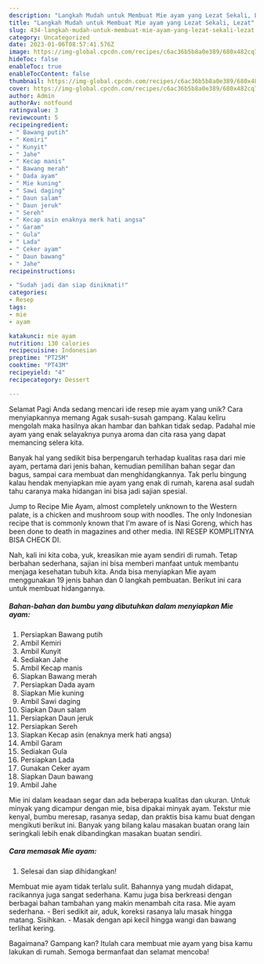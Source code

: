 ```yaml
---
description: "Langkah Mudah untuk Membuat Mie ayam yang Lezat Sekali, Lezat"
title: "Langkah Mudah untuk Membuat Mie ayam yang Lezat Sekali, Lezat"
slug: 434-langkah-mudah-untuk-membuat-mie-ayam-yang-lezat-sekali-lezat
category: Uncategorized
date: 2023-01-06T08:57:41.576Z
image: https://img-global.cpcdn.com/recipes/c6ac36b5b8a0e389/680x482cq70/mie-ayam-foto-resep-utama.jpg
hideToc: false
enableToc: true
enableTocContent: false
thumbnail: https://img-global.cpcdn.com/recipes/c6ac36b5b8a0e389/680x482cq70/mie-ayam-foto-resep-utama.jpg
cover: https://img-global.cpcdn.com/recipes/c6ac36b5b8a0e389/680x482cq70/mie-ayam-foto-resep-utama.jpg
author: Admin
authorAv: notfound
ratingvalue: 3
reviewcount: 5
recipeingredient:
- " Bawang putih"
- " Kemiri"
- " Kunyit"
- " Jahe"
- " Kecap manis"
- " Bawang merah"
- " Dada ayam"
- " Mie kuning"
- " Sawi daging"
- " Daun salam"
- " Daun jeruk"
- " Sereh"
- " Kecap asin enaknya merk hati angsa"
- " Garam"
- " Gula"
- " Lada"
- " Ceker ayam"
- " Daun bawang"
- " Jahe"
recipeinstructions:

- "Sudah jadi dan siap dinikmati!"
categories:
- Resep
tags:
- mie
- ayam

katakunci: mie ayam 
nutrition: 130 calories
recipecuisine: Indonesian
preptime: "PT25M"
cooktime: "PT43M"
recipeyield: "4"
recipecategory: Dessert

---
```



Selamat Pagi Anda sedang mencari ide resep mie ayam yang unik? Cara menyiapkannya memang Agak susah-susah gampang. Kalau keliru mengolah maka hasilnya akan hambar dan bahkan tidak sedap. Padahal mie ayam yang enak selayaknya punya aroma dan cita rasa yang dapat memancing selera kita.


Banyak hal yang sedikit bisa berpengaruh terhadap kualitas rasa dari mie ayam, pertama dari jenis bahan, kemudian pemilihan bahan segar dan bagus, sampai cara membuat dan menghidangkannya. Tak perlu bingung kalau hendak menyiapkan mie ayam yang enak di rumah, karena asal sudah tahu caranya maka hidangan ini bisa jadi sajian spesial.

Jump to Recipe Mie Ayam, almost completely unknown to the Western palate, is a chicken and mushroom soup with noodles. The only Indonesian recipe that is commonly known that I&#39;m aware of is Nasi Goreng, which has been done to death in magazines and other media. INI RESEP KOMPLITNYA BISA CHECK DI.


Nah, kali ini kita coba, yuk, kreasikan mie ayam sendiri di rumah. Tetap berbahan sederhana, sajian ini bisa memberi manfaat untuk membantu menjaga kesehatan tubuh kita. Anda bisa menyiapkan Mie ayam menggunakan 19 jenis bahan dan 0 langkah pembuatan. Berikut ini cara untuk membuat hidangannya.

<!--inarticleads1-->

##### Bahan-bahan dan bumbu yang dibutuhkan dalam menyiapkan Mie ayam:

1. Persiapkan  Bawang putih
1. Ambil  Kemiri
1. Ambil  Kunyit
1. Sediakan  Jahe
1. Ambil  Kecap manis
1. Siapkan  Bawang merah
1. Persiapkan  Dada ayam
1. Siapkan  Mie kuning
1. Ambil  Sawi daging
1. Siapkan  Daun salam
1. Persiapkan  Daun jeruk
1. Persiapkan  Sereh
1. Siapkan  Kecap asin (enaknya merk hati angsa)
1. Ambil  Garam
1. Sediakan  Gula
1. Persiapkan  Lada
1. Gunakan  Ceker ayam
1. Siapkan  Daun bawang
1. Ambil  Jahe


Mie ini dalam keadaan segar dan ada beberapa kualitas dan ukuran. Untuk minyak yang dicampur dengan mie, bisa dipakai minyak ayam. Tekstur mie kenyal, bumbu meresap, rasanya sedap, dan praktis bisa kamu buat dengan mengikuti berikut ini. Banyak yang bilang kalau masakan buatan orang lain seringkali lebih enak dibandingkan masakan buatan sendiri. 

<!--inarticleads2-->

##### Cara memasak Mie ayam:


1. Selesai dan siap dihidangkan!

Membuat mie ayam tidak terlalu sulit. Bahannya yang mudah didapat, racikannya juga sangat sederhana. Kamu juga bisa berkreasi dengan berbagai bahan tambahan yang makin menambah cita rasa. Mie ayam sederhana. - Beri sedikit air, aduk, koreksi rasanya lalu masak hingga matang. Sisihkan. - Masak dengan api kecil hingga wangi dan bawang terlihat kering. 

Bagaimana? Gampang kan? Itulah cara membuat mie ayam yang bisa kamu lakukan di rumah. Semoga bermanfaat dan selamat mencoba!

